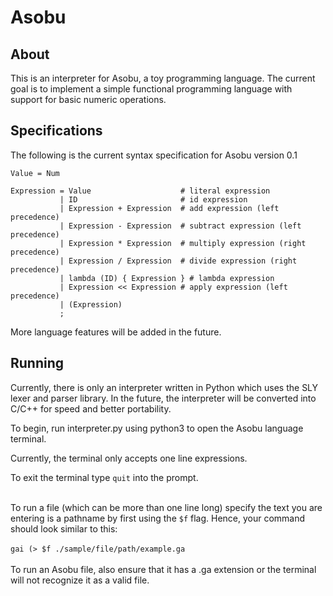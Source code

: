 # Asobu

## About
This is an interpreter for Asobu, a toy programming language. The current goal 
is to implement a simple functional programming language with support for basic numeric operations. 

## Specifications
The following is the current syntax specification for Asobu version 0.1 
```
Value = Num 
  
Expression = Value                    # literal expression
           | ID                       # id expression
           | Expression + Expression  # add expression (left precedence)
           | Expression - Expression  # subtract expression (left precedence)
           | Expression * Expression  # multiply expression (right precedence)
           | Expression / Expression  # divide expression (right precedence)
           | lambda (ID) { Expression } # lambda expression
           | Expression << Expression # apply expression (left precedence)
           | (Expression)           
           ;
```
More language features will be added in the future. 

## Running
Currently, there is only an interpreter written in Python which uses the SLY lexer and parser library.
In the future, the interpreter will be converted into C/C++ for speed and better portability.

To begin, run interpreter.py using python3 to open the Asobu language terminal. 

Currently, the terminal only accepts one line expressions. 

To exit the terminal type `quit` into the prompt. 

\
To run a file (which can be more than one line long) specify the text you are entering is a pathname by first using the
`$f` flag. Hence, your command should look similar to this: \
\
`gai (> $f ./sample/file/path/example.ga` \
\
To run an Asobu file, also ensure that it has a .ga extension or the terminal will not recognize it as a valid file.

